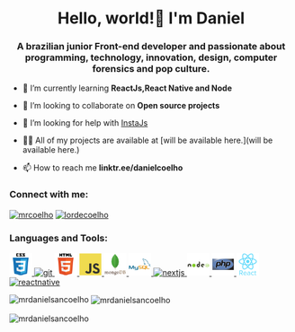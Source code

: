 <h1 align="center">Hello, world!👋 I'm Daniel</h1>
<h3 align="center">A brazilian junior Front-end developer and passionate about programming, technology, innovation, design, computer forensics and pop culture.</h3>

- 🌱 I’m currently learning **ReactJs,React Native and Node**

- 👯 I’m looking to collaborate on **Open source projects**

- 🤝 I’m looking for help with [InstaJs](https://github.com/mrdanielsancoelho/instajs)

- 👨‍💻 All of my projects are available at [will be available here.](will be available here.)

- 📫 How to reach me **linktr.ee/danielcoelho**

<h3 align="left">Connect with me:</h3>
<p align="left">
<a href="https://linkedin.com/in/mrcoelho" target="blank"><img align="center" src="https://raw.githubusercontent.com/rahuldkjain/github-profile-readme-generator/master/src/images/icons/Social/linked-in-alt.svg" alt="mrcoelho" height="30" width="40" /></a>
<a href="https://instagram.com/lordecoelho" target="blank"><img align="center" src="https://raw.githubusercontent.com/rahuldkjain/github-profile-readme-generator/master/src/images/icons/Social/instagram.svg" alt="lordecoelho" height="30" width="40" /></a>
</p>

<h3 align="left">Languages and Tools:</h3>
<p align="left"> <a href="https://www.w3schools.com/css/" target="_blank"> <img src="https://raw.githubusercontent.com/devicons/devicon/master/icons/css3/css3-original-wordmark.svg" alt="css3" width="40" height="40"/> </a> <a href="https://git-scm.com/" target="_blank"> <img src="https://www.vectorlogo.zone/logos/git-scm/git-scm-icon.svg" alt="git" width="40" height="40"/> </a> <a href="https://www.w3.org/html/" target="_blank"> <img src="https://raw.githubusercontent.com/devicons/devicon/master/icons/html5/html5-original-wordmark.svg" alt="html5" width="40" height="40"/> </a> <a href="https://developer.mozilla.org/en-US/docs/Web/JavaScript" target="_blank"> <img src="https://raw.githubusercontent.com/devicons/devicon/master/icons/javascript/javascript-original.svg" alt="javascript" width="40" height="40"/> </a> <a href="https://www.mongodb.com/" target="_blank"> <img src="https://raw.githubusercontent.com/devicons/devicon/master/icons/mongodb/mongodb-original-wordmark.svg" alt="mongodb" width="40" height="40"/> </a> <a href="https://www.mysql.com/" target="_blank"> <img src="https://raw.githubusercontent.com/devicons/devicon/master/icons/mysql/mysql-original-wordmark.svg" alt="mysql" width="40" height="40"/> </a> <a href="https://nextjs.org/" target="_blank"> <img src="https://cdn.worldvectorlogo.com/logos/nextjs-3.svg" alt="nextjs" width="40" height="40"/> </a> <a href="https://nodejs.org" target="_blank"> <img src="https://raw.githubusercontent.com/devicons/devicon/master/icons/nodejs/nodejs-original-wordmark.svg" alt="nodejs" width="40" height="40"/> </a> <a href="https://www.php.net" target="_blank"> <img src="https://raw.githubusercontent.com/devicons/devicon/master/icons/php/php-original.svg" alt="php" width="40" height="40"/> </a> <a href="https://reactjs.org/" target="_blank"> <img src="https://raw.githubusercontent.com/devicons/devicon/master/icons/react/react-original-wordmark.svg" alt="react" width="40" height="40"/> </a> <a href="https://reactnative.dev/" target="_blank"> <img src="https://reactnative.dev/img/header_logo.svg" alt="reactnative" width="40" height="40"/> </a> </p>

<p><img align="left" src="https://github-readme-stats.vercel.app/api/top-langs?username=mrdanielsancoelho&show_icons=true&locale=en&layout=dracula" alt="mrdanielsancoelho" /></p>

<p>&nbsp;<img align="center" src="https://github-readme-stats.vercel.app/api?username=mrdanielsancoelho&show_icons=true&locale=en" alt="mrdanielsancoelho" /></p>

<p><img align="center" src="https://github-readme-streak-stats.herokuapp.com/?user=mrdanielsancoelho&" alt="mrdanielsancoelho" /></p>

